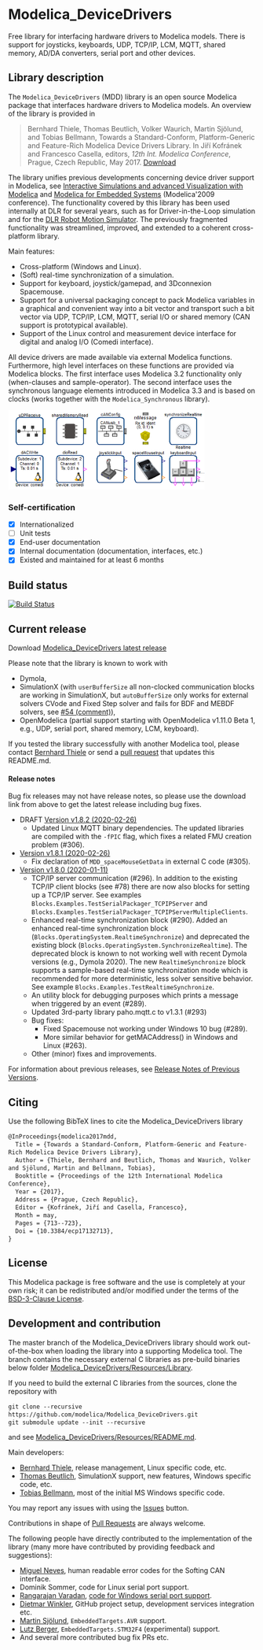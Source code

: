 # Modelica_DeviceDrivers
Free library for interfacing hardware drivers to Modelica models.
There is support for joysticks, keyboards, UDP, TCP/IP, LCM, MQTT, shared memory, AD/DA converters, serial port and other devices.

## Library description
The `Modelica_DeviceDrivers` (MDD) library is an open source Modelica package that interfaces hardware drivers to Modelica models. An overview of the library is provided in

> Bernhard Thiele, Thomas Beutlich, Volker Waurich, Martin Sjölund, and Tobias Bellmann, Towards a Standard-Conform, Platform-Generic and Feature-Rich Modelica Device Drivers Library. In Jiří Kofránek and Francesco Casella, editors, _12th Int. Modelica Conference_, Prague, Czech Republic, May 2017. [Download](https://www.modelica.org/events/modelica2017/proceedings/html/submissions/ecp17132713_ThieleBeutlichWaurichSjolundBellmann.pdf)

The library unifies previous developments concerning device driver support in Modelica, see [Interactive Simulations and advanced Visualization with Modelica](https://modelica.org/events/modelica2009/Proceedings/memorystick/pages/papers/0056/0056.pdf) and [Modelica for Embedded Systems](https://modelica.org/events/modelica2009/Proceedings/memorystick/pages/papers/0096/0096.pdf) (Modelica'2009 conference). The functionality covered by this library has been used internally at DLR for several years, such as for Driver-in-the-Loop simulation and for the [DLR Robot Motion Simulator](http://www.dlr.de/media/en/desktopdefault.aspx/tabid-4995/8426_read-17606/).
The previously fragmented functionality was streamlined, improved, and extended to a coherent cross-platform library.

Main features:
  * Cross-platform (Windows and Linux).
  * (Soft) real-time synchronization of a simulation.
  * Support for keyboard, joystick/gamepad, and 3Dconnexion Spacemouse.
  * Support for a universal packaging concept to pack Modelica variables in a graphical and convenient way into a bit vector and transport such a bit vector via UDP, TCP/IP, LCM, MQTT, serial I/O or shared memory (CAN support is prototypical available).
  * Support of the Linux control and measurement device interface for digital and analog I/O (Comedi interface).

All device drivers are made available via external Modelica functions. Furthermore, high level interfaces on these functions are provided via Modelica blocks. The first interface uses Modelica 3.2 functionality only (when-clauses and sample-operator).
The second interface uses the synchronous language elements introduced in Modelica 3.3 and is based on clocks (works together with the `Modelica_Synchronous` library).

![BlockOverview](screenshot.png)

### Self-certification
 - [X] Internationalized
 - [ ] Unit tests
 - [X] End-user documentation
 - [X] Internal documentation (documentation, interfaces, etc.)
 - [X] Existed and maintained for at least 6 months

## Build status
[![Build Status](https://travis-ci.org/modelica-3rdparty/Modelica_DeviceDrivers.svg)](https://travis-ci.org/modelica-3rdparty/Modelica_DeviceDrivers)

## Current release

Download [Modelica_DeviceDrivers latest release](../../releases/latest)

Please note that the library is known to work with
* Dymola,
* SimulationX (with `userBufferSize` all non-clocked communication blocks are working in SimulationX, but `autoBufferSize` only works for external solvers CVode and Fixed Step solver and fails for BDF and MEBDF solvers, see [#54 (comment)](https://github.com/modelica/Modelica_DeviceDrivers/issues/54#issuecomment-76032325)),
* OpenModelica (partial support starting with OpenModelica v1.11.0 Beta 1, e.g., UDP, serial port, shared memory, LCM, keyboard).

If you tested the library successfully with another Modelica tool, please contact [Bernhard Thiele](https://github.com/bernhard-thiele) or send a [pull request](https://github.com/modelica/Modelica_DeviceDrivers/pulls) that updates this README.md.

#### Release notes

Bug fix releases may not have release notes, so please use the download link from above to get the latest release including bug fixes.

* DRAFT [Version v1.8.2 (2020-02-26)](../../releases/tag/v1.8.2)
  * Updated Linux MQTT binary dependencies. The updated libraries are compiled with the `-fPIC` flag, which fixes a related FMU creation problem (#306).
* [Version v1.8.1 (2020-02-26)](../../releases/tag/v1.8.1)
  * Fix declaration of `MDD_spaceMouseGetData` in external C code (#305).
* [Version v1.8.0 (2020-01-11)](../../releases/tag/v1.8.0)
  * TCP/IP server communication (#296). In addition to the existing TCP/IP client blocks (see #78) there are now also blocks for setting up a TCP/IP server. See examples `Blocks.Examples.TestSerialPackager_TCPIPServer` and `Blocks.Examples.TestSerialPackager_TCPIPServerMultipleClients`.
  * Enhanced real-time synchronization block (#290). Added an enhanced real-time synchronization block (`Blocks.OperatingSystem.RealtimeSynchronize`) and deprecated the existing block (`Blocks.OperatingSystem.SynchronizeRealtime`). The deprecated block is known to not working well with recent Dymola versions (e.g., Dymola 2020). The new `RealtimeSynchronize` block supports a sample-based real-time synchronization mode which is recommended for more deterministic, less solver sensitive behavior. See example `Blocks.Examples.TestRealtimeSynchronize`.
  * An utility block for debugging purposes which prints a message when triggered by an event (#289).
  * Updated 3rd-party library paho.mqtt.c to v1.3.1 (#293)
  * Bug fixes:
    * Fixed Spacemouse not working under Windows 10 bug (#289).
    * More similar behavior for getMACAddress() in Windows and Linux (#263).
  * Other (minor) fixes and improvements.

For information about previous releases, see [Release Notes of Previous Versions](ReleaseNotesPreviousVersions.md).

## Citing

Use the following BibTeX lines to cite the Modelica_DeviceDrivers library

```
@InProceedings{modelica2017mdd,
  Title = {Towards a Standard-Conform, Platform-Generic and Feature-Rich Modelica Device Drivers Library},
  Author = {Thiele, Bernhard and Beutlich, Thomas and Waurich, Volker and Sjölund, Martin and Bellmann, Tobias},
  Booktitle = {Proceedings of the 12th International Modelica Conference},
  Year = {2017},
  Address = {Prague, Czech Republic},
  Editor = {Kofránek, Jiří and Casella, Francesco},
  Month = may,
  Pages = {713--723},
  Doi = {10.3384/ecp17132713},
}
```

## License

This Modelica package is free software and the use is completely at your own risk;
it can be redistributed and/or modified under the terms of the [BSD-3-Clause License](LICENSE).

## Development and contribution

The master branch of the Modelica_DeviceDrivers library should work out-of-the-box when loading the library into a supporting Modelica tool. The branch contains the necessary external C libraries as pre-build binaries below folder [Modelica_DeviceDrivers/Resources/Library](Modelica_DeviceDrivers/Resources/Library).

If you need to build the external C libraries from the sources, clone the repository with

```git
git clone --recursive https://github.com/modelica/Modelica_DeviceDrivers.git
git submodule update --init --recursive
```

and see [Modelica_DeviceDrivers/Resources/README.md](Modelica_DeviceDrivers/Resources/README.md).

Main developers:
* [Bernhard Thiele](https://github.com/bernhard-thiele), release management, Linux specific code, etc.
* [Thomas Beutlich](https://github.com/beutlich), SimulationX support, new features, Windows specific code, etc.
* [Tobias Bellmann](https://github.com/tbellmann), most of the initial MS Windows specific code.

You may report any issues with using the [Issues](https://github.com/modelica/Modelica_DeviceDrivers/issues) button.

Contributions in shape of [Pull Requests](https://github.com/modelica/Modelica_DeviceDrivers/pulls) are always welcome.

The following people have directly contributed to the implementation of the library (many more have contributed by providing feedback and suggestions):
* [Miguel Neves](https://github.com/ChukasNeves), human readable error codes for the Softing CAN interface.
* Dominik Sommer, code for Linux serial port support.
* [Rangarajan Varadan](http://www.codeproject.com/Members/Rangarajan-Varadan), [code for Windows serial port support](http://www.codeproject.com/Articles/81933/Serial-Port-R-W-With-Read-Thread).
* [Dietmar Winkler](https://github.com/dietmarw), GitHub project setup, development services integration etc.
* [Martin Sjölund](https://github.com/sjoelund), `EmbeddedTargets.AVR` support.
* [Lutz Berger](https://github.com/it-cosmos), `EmbeddedTargets.STM32F4` (experimental) support.
* And several more contributed bug fix PRs etc.
